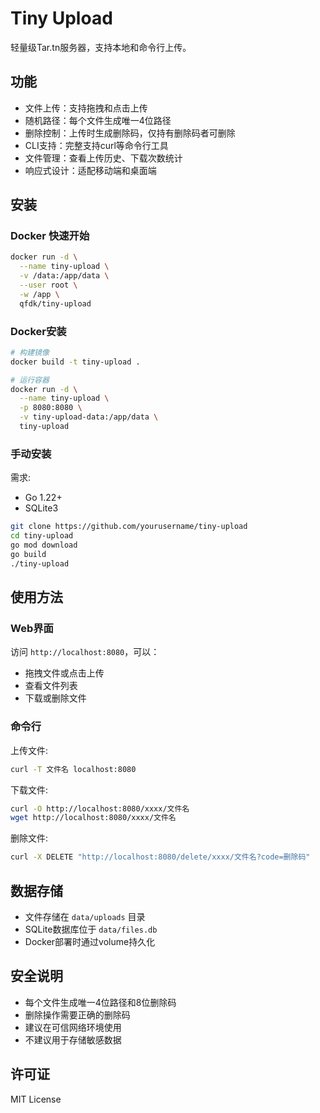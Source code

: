 # Tiny Upload

轻量级Tar.tn服务器，支持本地和命令行上传。

## 功能

- 文件上传：支持拖拽和点击上传
- 随机路径：每个文件生成唯一4位路径
- 删除控制：上传时生成删除码，仅持有删除码者可删除
- CLI支持：完整支持curl等命令行工具
- 文件管理：查看上传历史、下载次数统计
- 响应式设计：适配移动端和桌面端

## 安装

### Docker 快速开始
```bash
docker run -d \
  --name tiny-upload \
  -v /data:/app/data \
  --user root \
  -w /app \
  qfdk/tiny-upload
```

### Docker安装

```bash
# 构建镜像
docker build -t tiny-upload .

# 运行容器
docker run -d \
  --name tiny-upload \
  -p 8080:8080 \
  -v tiny-upload-data:/app/data \
  tiny-upload
```

### 手动安装

需求:
- Go 1.22+
- SQLite3

```bash
git clone https://github.com/yourusername/tiny-upload
cd tiny-upload
go mod download
go build
./tiny-upload
```

## 使用方法

### Web界面

访问 `http://localhost:8080`，可以：
- 拖拽文件或点击上传
- 查看文件列表
- 下载或删除文件

### 命令行

上传文件:
```bash
curl -T 文件名 localhost:8080
```

下载文件:
```bash
curl -O http://localhost:8080/xxxx/文件名
wget http://localhost:8080/xxxx/文件名
```

删除文件:
```bash
curl -X DELETE "http://localhost:8080/delete/xxxx/文件名?code=删除码"
```

## 数据存储

- 文件存储在 `data/uploads` 目录
- SQLite数据库位于 `data/files.db`
- Docker部署时通过volume持久化

## 安全说明

- 每个文件生成唯一4位路径和8位删除码
- 删除操作需要正确的删除码
- 建议在可信网络环境使用
- 不建议用于存储敏感数据

## 许可证

MIT License